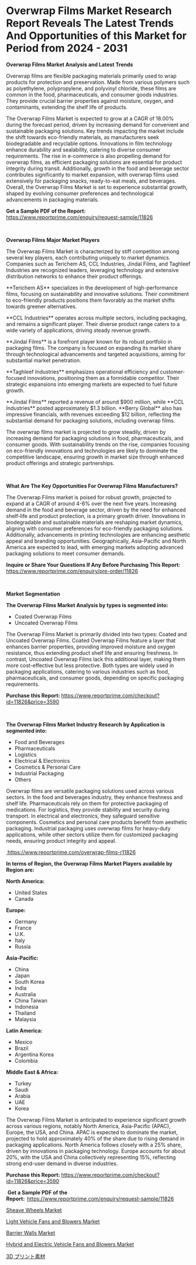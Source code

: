 <p><h1>Overwrap Films Market Research Report Reveals The Latest Trends And Opportunities of this Market for Period from 2024 - 2031</h1></p><p><strong>Overwrap Films Market Analysis and Latest Trends</strong></p>
<p><p>Overwrap films are flexible packaging materials primarily used to wrap products for protection and preservation. Made from various polymers such as polyethylene, polypropylene, and polyvinyl chloride, these films are common in the food, pharmaceuticals, and consumer goods industries. They provide crucial barrier properties against moisture, oxygen, and contaminants, extending the shelf life of products.</p><p>The Overwrap Films Market is expected to grow at a CAGR of 18.00% during the forecast period, driven by increasing demand for convenient and sustainable packaging solutions. Key trends impacting the market include the shift towards eco-friendly materials, as manufacturers seek biodegradable and recyclable options. Innovations in film technology enhance durability and sealability, catering to diverse consumer requirements. The rise in e-commerce is also propelling demand for overwrap films, as efficient packaging solutions are essential for product integrity during transit. Additionally, growth in the food and beverage sector contributes significantly to market expansion, with overwrap films used extensively for packaging snacks, ready-to-eat meals, and beverages. Overall, the Overwrap Films Market is set to experience substantial growth, shaped by evolving consumer preferences and technological advancements in packaging materials.</p></p>
<p><strong>Get a Sample PDF of the Report:&nbsp;</strong> <a href="https://www.reportprime.com/enquiry/request-sample/11826">https://www.reportprime.com/enquiry/request-sample/11826</a></p>
<p>&nbsp;</p>
<p><strong>Overwrap Films Major Market Players</strong></p>
<p><p>The Overwrap Films Market is characterized by stiff competition among several key players, each contributing uniquely to market dynamics. Companies such as Terichem AS, CCL Industries, Jindal Films, and Taghleef Industries are recognized leaders, leveraging technology and extensive distribution networks to enhance their product offerings.</p><p>**Terichem AS** specializes in the development of high-performance films, focusing on sustainability and innovative solutions. Their commitment to eco-friendly products positions them favorably as the market shifts towards greener alternatives.</p><p>**CCL Industries** operates across multiple sectors, including packaging, and remains a significant player. Their diverse product range caters to a wide variety of applications, driving steady revenue growth.</p><p>**Jindal Films** is a forefront player known for its robust portfolio in packaging films. The company is focused on expanding its market share through technological advancements and targeted acquisitions, aiming for substantial market penetration. </p><p>**Taghleef Industries** emphasizes operational efficiency and customer-focused innovations, positioning them as a formidable competitor. Their strategic expansions into emerging markets are expected to fuel future growth.</p><p>**Jindal Films** reported a revenue of around $900 million, while **CCL Industries** posted approximately $1.3 billion. **Berry Global** also has impressive financials, with revenues exceeding $12 billion, reflecting the substantial demand for packaging solutions, including overwrap films.</p><p>The overwrap films market is projected to grow steadily, driven by increasing demand for packaging solutions in food, pharmaceuticals, and consumer goods. With sustainability trends on the rise, companies focusing on eco-friendly innovations and technologies are likely to dominate the competitive landscape, ensuring growth in market size through enhanced product offerings and strategic partnerships.</p></p>
<p>&nbsp;</p>
<p><strong>What Are The Key Opportunities For Overwrap Films Manufacturers?</strong></p>
<p><p>The Overwrap Films market is poised for robust growth, projected to expand at a CAGR of around 4-6% over the next five years. Increasing demand in the food and beverage sector, driven by the need for enhanced shelf-life and product protection, is a primary growth driver. Innovations in biodegradable and sustainable materials are reshaping market dynamics, aligning with consumer preferences for eco-friendly packaging solutions. Additionally, advancements in printing technologies are enhancing aesthetic appeal and branding opportunities. Geographically, Asia-Pacific and North America are expected to lead, with emerging markets adopting advanced packaging solutions to meet consumer demands.</p></p>
<p><strong>Inquire or Share Your Questions If Any Before Purchasing This Report:</strong> <a href="https://www.reportprime.com/enquiry/pre-order/11826">https://www.reportprime.com/enquiry/pre-order/11826</a></p>
<p>&nbsp;</p>
<p><strong>Market Segmentation</strong></p>
<p><strong>The Overwrap Films Market Analysis by types is segmented into:</strong></p>
<p><ul><li>Coated Overwrap Films</li><li>Uncoated Overwrap Films</li></ul></p>
<p><p>The Overwrap Films Market is primarily divided into two types: Coated and Uncoated Overwrap Films. Coated Overwrap Films feature a layer that enhances barrier properties, providing improved moisture and oxygen resistance, thus extending product shelf life and ensuring freshness. In contrast, Uncoated Overwrap Films lack this additional layer, making them more cost-effective but less protective. Both types are widely used in packaging applications, catering to various industries such as food, pharmaceuticals, and consumer goods, depending on specific packaging requirements.</p></p>
<p><strong>Purchase this Report:&nbsp;</strong><a href="https://www.reportprime.com/checkout?id=11826&price=3590">https://www.reportprime.com/checkout?id=11826&price=3590</a></p>
<p>&nbsp;</p>
<p><strong>The Overwrap Films Market Industry Research by Application is segmented into:</strong></p>
<p><ul><li>Food and Beverages</li><li>Pharmaceuticals</li><li>Logistics</li><li>Electrical & Electronics</li><li>Cosmetics & Personal Care</li><li>Industrial Packaging</li><li>Others</li></ul></p>
<p><p>Overwrap films are versatile packaging solutions used across various sectors. In the food and beverages industry, they enhance freshness and shelf life. Pharmaceuticals rely on them for protective packaging of medications. For logistics, they provide stability and security during transport. In electrical and electronics, they safeguard sensitive components. Cosmetics and personal care products benefit from aesthetic packaging. Industrial packaging uses overwrap films for heavy-duty applications, while other sectors utilize them for customized packaging needs, ensuring product integrity and appeal.</p></p>
<p><a href="https://www.reportprime.com/overwrap-films-r11826">&nbsp;https://www.reportprime.com/overwrap-films-r11826</a></p>
<p><strong>In terms of Region, the Overwrap Films Market Players available by Region are:</strong></p>
<p>
    <p> <strong> North America: </strong>
        <ul>
            <li>United States</li>
            <li>Canada</li>
        </ul>
        </p> 
    <p> <strong> Europe: </strong>
        <ul>
            <li>Germany</li>
            <li>France</li>
            <li>U.K.</li>
            <li>Italy</li>
            <li>Russia</li>
        </ul>
        </p> 
    <p> <strong> Asia-Pacific: </strong>
        <ul>
            <li>China</li>
            <li>Japan</li>
            <li>South Korea</li>
            <li>India</li>
            <li>Australia</li>
            <li>China Taiwan</li>
            <li>Indonesia</li>
            <li>Thailand</li>
            <li>Malaysia</li>
        </ul>
        </p> 
    <p> <strong> Latin America: </strong>
        <ul>
            <li>Mexico</li>
            <li>Brazil</li>
            <li>Argentina Korea</li>
            <li>Colombia</li>
        </ul>
        </p> 
    <p> <strong> Middle East & Africa: </strong>
        <ul>
            <li>Turkey</li>
            <li>Saudi</li>
            <li>Arabia</li>
            <li>UAE</li>
            <li>Korea</li>
        </ul>
    </p>
    </p>
<p><p>The Overwrap Films Market is anticipated to experience significant growth across various regions, notably North America, Asia-Pacific (APAC), Europe, the USA, and China. APAC is expected to dominate the market, projected to hold approximately 40% of the share due to rising demand in packaging applications. North America follows closely with a 25% share, driven by innovations in packaging technology. Europe accounts for about 20%, with the USA and China collectively representing 15%, reflecting strong end-user demand in diverse industries.</p></p>
<p><strong>Purchase this Report: </strong><a href="https://www.reportprime.com/checkout?id=11826&price=3590">https://www.reportprime.com/checkout?id=11826&price=3590</a></p>
<p>&nbsp;<strong>Get a Sample PDF of the Report:&nbsp;&nbsp;</strong><a href="https://www.reportprime.com/enquiry/request-sample/11826">https://www.reportprime.com/enquiry/request-sample/11826</a></p>
<p><strong></strong></p>
<p><p><a href="https://medium.com/@veroniceroa846/global-sheave-wheels-market-trends-forecasts-and-market-strategic-analysis-2024-2031-0a6b7deb4df4">Sheave Wheels Market</a></p><p><a href="https://issuu.com/reportprime-2/docs/light-vehicle-fans-and-blowers-mark_42bd55d9c7b177">Light Vehicle Fans and Blowers Market</a></p><p><a href="https://medium.com/@veroniceroa846/barrier-walls-market-analysis-report-global-insights-by-region-type-steel-construction-aluminum-a2e4f184cec9">Barrier Walls Market</a></p><p><a href="https://issuu.com/reportprime-2/docs/hybrid-and-electric-vehicle-fans-an_e3dbc513269767">Hybrid and Electric Vehicle Fans and Blowers Market</a></p><p><a href="https://medium.com/@mariek11927/3d%E3%83%97%E3%83%AA%E3%83%B3%E3%83%88%E6%9D%90%E6%96%99%E5%B8%82%E5%A0%B4-%E4%B8%96%E7%95%8C%E3%81%8A%E3%82%88%E3%81%B3%E5%9C%B0%E5%9F%9F%E5%88%86%E6%9E%90-%E5%9C%B0%E5%9F%9F-%E5%9B%BD%E3%83%AC%E3%83%99%E3%83%AB%E3%81%AE%E5%88%86%E6%9E%90-%E7%AB%B6%E4%BA%89%E7%92%B0%E5%A2%83%E3%81%AB%E7%84%A6%E7%82%B9%E3%82%92%E5%BD%93%E3%81%A6%E3%81%9F%E5%88%86%E6%9E%90%E3%81%A8%E4%BA%88%E6%B8%AC-2024-2031%E5%B9%B4-51bf25768cae">3D プリント素材</a></p></p>